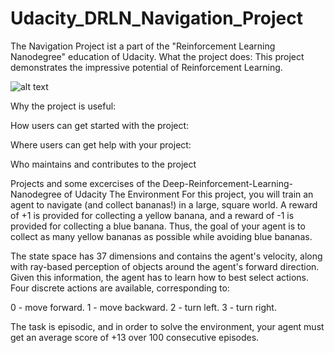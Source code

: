 # Udacity_DRLN_Navigation_Project
The Navigation Project ist a part of the "Reinforcement Learning Nanodegree" education of Udacity.
What the project does:
This project demonstrates the impressive potential of Reinforcement Learning.

![alt text](https://github.com/NikolausBerl/Udacity_DRLN_Navigation_Project/blob/master/attatchements/ReinforcementLearningPrinciple.JPG)

Why the project is useful:


How users can get started with the project:


Where users can get help with your project:


Who maintains and contributes to the project


Projects and some  excercises of the Deep-Reinforcement-Learning-Nanodegree of Udacity
The Environment
For this project, you will train an agent to navigate (and collect bananas!) in a large, square world.
A reward of +1 is provided for collecting a yellow banana, and a reward of -1 is provided for collecting a blue banana. Thus, the goal of your agent is to collect as many yellow bananas as possible while avoiding blue bananas.

The state space has 37 dimensions and contains the agent's velocity, along with ray-based perception of objects around the agent's forward direction. Given this information, the agent has to learn how to best select actions. Four discrete actions are available, corresponding to:

0 - move forward.
1 - move backward.
2 - turn left.
3 - turn right.


The task is episodic, and in order to solve the environment, your agent must get an average score of +13 over 100 consecutive episodes.
